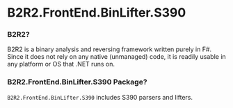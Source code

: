 # B2R2.FrontEnd.BinLifter.S390

### B2R2?

B2R2 is a binary analysis and reversing framework written purely in F#. Since it
does not rely on any native (unmanaged) code, it is readily usable in any
platform or OS that .NET runs on.

### B2R2.FrontEnd.BinLifter.S390 Package?

`B2R2.FrontEnd.BinLifter.S390` includes S390 parsers and lifters.
